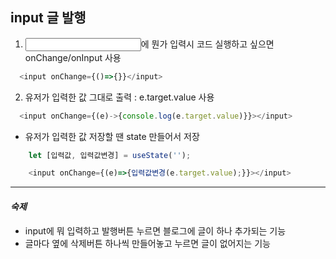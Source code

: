 ## input 글 발행

1. <input>에 뭔가 입력시 코드 실행하고 싶으면 onChange/onInput 사용

```javaScript
  <input onChange={()=>{}}</input>
```

2. 유저가 입력한 값 그대로 출력 : e.target.value 사용

```javaScript
  <input onChange={(e)->{console.log(e.target.value)}}></input>
```

* 유저가 입력한 값 저장할 땐 state 만들어서 저장

```javaScript
    let [입력값, 입력값변경] = useState('');

    <input onChange={(e)=>{입력값변경(e.target.value);}}></input>
```

------------------------

*<h4>숙제</h4>*

- input에 뭐 입력하고 발행버튼 누르면 블로그에 글이 하나 추가되는 기능
- 글마다 옆에 삭제버튼 하나씩 만들어놓고 누르면 글이 없어지는 기능

